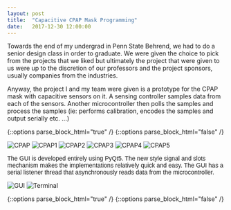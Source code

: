 ```yaml
---
layout: post
title:  "Capacitive CPAP Mask Programming"
date:   2017-12-30 12:00:00
---
```


Towards the end of my undergrad in Penn State Behrend, we had to do a senior design class in order to graduate. We were given the choice to pick from the projects that we liked but ultimately the project that were given to us were up to the discretion of our professors and the project sponsors, usually companies from the industries.

Anyway, the project I and my team were given is a prototype for the CPAP mask with capacitive sensors on it. A sensing controller samples data from each of the sensors. Another microcontroller then polls the samples and process the samples (ie: performs calibration, encodes the samples and output serially etc. ...)

</div> {::options parse_block_html="true" /}
{::options parse_block_html="false" /}

<div class = "CPAP_IMG">
<p><img src="{{site.baseurl}}/img/project_img/CPAP.jpg" alt="CPAP" />
<img src="{{site.baseurl}}/img/project_img/CPAP1.jpg" alt="CPAP1" />
<img src="{{site.baseurl}}/img/project_img/CPAP2.jpg" alt="CPAP2" />
<img src="{{site.baseurl}}/img/project_img/CPAP3.jpg" alt="CPAP3" />
<img src="{{site.baseurl}}/img/project_img/CPAP4.jpg" alt="CPAP4" />
<img src="{{site.baseurl}}/img/project_img/CPAP5.jpg" alt="CPAP5" />

<p style="font-size: 100%; font-family: sans-serif;">The GUI is developed entirely using PyQt5. The new style signal and slots mechanism makes the implementations relatively quick and easy. The GUI has a serial listener thread that asynchronously reads data from the microcontroller.</p>
<img class="CPAP_GUI" src="{{site.baseurl}}/img/project_img/CPAPGUI.PNG" alt="GUI" />
<img class="CPAP_GUI" src="{{site.baseurl}}/img/project_img/Putty.PNG" alt="Terminal" /></p>

</div> {::options parse_block_html="true" /}
{::options parse_block_html="false" /}
